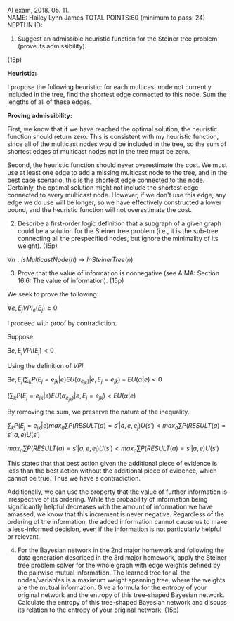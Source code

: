 AI exam, 2018. 05. 11. 		 			
NAME: Hailey Lynn James
TOTAL POINTS:60 (minimum to pass: 24)			
NEPTUN ID:

1)	Suggest an admissible heuristic function for the Steiner tree problem (prove its admissibility).

 (15p)

 **Heuristic:**

I propose the following heuristic: for each multicast node not currently included in the tree, find the shortest edge connected to this node. Sum the lengths of all of these edges.

**Proving admissibility:**

First, we know that if we have reached the optimal solution, the heuristic function should return zero. This is consistent with my heuristic function, since all of the multicast nodes would be included in the tree, so the sum of shortest edges of multicast nodes not in the tree must be zero.

Second, the heuristic function should never overestimate the cost. We must use at least one edge to add a missing multicast node to the tree, and in the best case scenario, this is the shortest edge connected to the node. Certainly, the optimal solution might not include the shortest edge connected to every multicast node. However, if we don't use this edge, any edge we do use will be longer, so we have effectively constructed a lower bound, and the heuristic function will not overestimate the cost.

2)	Describe a first-order logic definition that a subgraph of a given graph could be a solution for the Steiner tree problem (i.e., it is the sub-tree connecting all the prespecified nodes, but ignore the minimality of its weight).
 (15p)

$\forall n: IsMulticastNode(n) \rightarrow InSteinerTree(n)$

3)	Prove that the value of information is nonnegative (see AIMA: Section 16.6: The value of information).
 (15p)

 We seek to prove the following:

$∀e,E_j VPI_e(E_j)≥0$

I proceed with proof by contradiction.

Suppose

$\exists e, E_j VPI(E_j) < 0$

Using the definition of $VPI$.

$\exists e, E_j (\sum_k {P(E_j=e_{jk}|e)EU(\alpha_{e_{jk})}}|e,E_j=e_{jk})-EU(\alpha|e) < 0$

$(\sum_k {P(E_j=e_{jk}|e)EU(\alpha_{e_{jk})}}|e,E_j=e_{jk}) < EU(\alpha|e)$

By removing the sum, we preserve the nature of the inequality.

$\sum_k {P(E_j=e_{jk}|e)max_a\sum{P(RESULT(a) = s'|a,e,e_j)U(s')}} < max_a\sum P(RESULT(a)=s' |a,e)U(s')$

$max_a\sum{P(RESULT(a) = s'|a,e,e_j)U(s')} < max_a\sum P(RESULT(a)=s' |a,e)U(s')$

This states that that best action given the additional piece of evidence is less than the best action without the additional piece of evidence, which cannot be true. Thus we have a contradiction.


Additionally, we can use the property that the value of further information is irrespective of its ordering. While the probability of information being significantly helpful decreases with the amount of information we have amassed, we know that this increment is never negative. Regardless of the ordering of the information, the added information cannot cause us to make a less-informed decision, even if the information is not particularly helpful or relevant.

4)	For the Bayesian network in the 2nd major homework and following the data generation described in the 3rd major homework, apply the Steiner tree problem solver for the whole graph with edge weights defined by the pairwise mutual information. The learned tree for all the nodes/variables is a maximum weight spanning tree, where the weights are the mutual information. Give a formula for the entropy of your original network and the entropy of this tree-shaped Bayesian network. Calculate the entropy of this tree-shaped Bayesian network and discuss its relation to the entropy of your original network.
 (15p)
